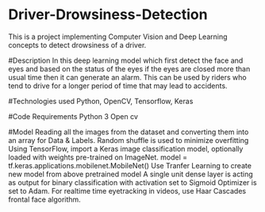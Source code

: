 # Driver-Drowsiness-Detection
This is a project implementing Computer Vision and Deep Learning concepts to detect drowsiness of a driver.

#Description
In this deep learning model which first detect the face and eyes and based on the status of the eyes if the eyes are closed more than usual time then it can generate an alarm. This can be used by riders who tend to drive for a longer period of time that may lead to accidents.

#Technologies used
Python, OpenCV, Tensorflow, Keras

#Code Requirements
Python 3
Open cv

#Model
Reading all the images from the dataset and converting them into an array for Data & Labels.
Random shuffle is used to minimize overfitting
Using TensorFlow, import a Keras image classification model, optionally loaded with weights pre-trained on ImageNet. model = tf.keras.applications.mobilenet.MobileNet()
Use Tranfer Learning to create new model from above pretrained model
A single unit dense layer is acting as output for binary classification with activation set to Sigmoid
Optimizer is set to Adam.
For realtime time eyetracking in videos, use Haar Cascades frontal face algorithm.
